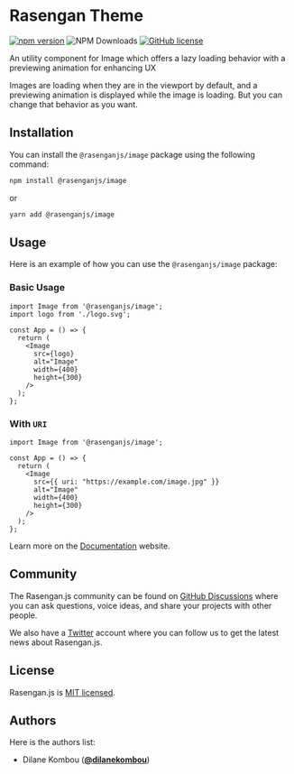 # Rasengan Theme

[![npm version](https://badge.fury.io/js/@rasenganjs%2Ftheme.svg)](https://badge.fury.io/js/@rasenganjs%2Ftheme)
![NPM Downloads](https://img.shields.io/npm/dm/%40rasenganjs%2Ftheme)
[![GitHub license](https://img.shields.io/github/license/rasengan-dev/rasengan-theme)](https://github.com/rasengan-dev/rasengan-theme/blob/main/LICENSE)

An utility component for Image which offers a lazy loading behavior with a previewing animation for enhancing UX

Images are loading when they are in the viewport by default, and a previewing animation is displayed while the image is loading. But you can change that behavior as you want.

## Installation

You can install the `@rasenganjs/image` package using the following command:

```bash
npm install @rasenganjs/image
```

or

```bash
yarn add @rasenganjs/image
```

## Usage

Here is an example of how you can use the `@rasenganjs/image` package:

### Basic Usage

```tsx
import Image from '@rasenganjs/image';
import logo from './logo.svg';

const App = () => {
  return (
    <Image
      src={logo}
      alt="Image"
      width={400}
      height={300}
    />
  );
};
```

### With `URI`

```tsx
import Image from '@rasenganjs/image';

const App = () => {
  return (
    <Image
      src={{ uri: "https://example.com/image.jpg" }}
      alt="Image"
      width={400}
      height={300}
    />
  );
};
```

Learn more on the [Documentation](https://rasengan.dev/docs/core/optimizing/images) website.

## Community

The Rasengan.js community can be found on [GitHub Discussions](https://github.com/rasengan-dev/rasenganjs/discussions) where you can ask questions, voice ideas, and share your projects with other people.

We also have a [Twitter](https://twitter.com/rasenganjs) account where you can follow us to get the latest news about Rasengan.js.

## License

Rasengan.js is [MIT licensed](https://github.com/rasengan-dev/rasengan-image/blob/main/LICENSE).

## Authors

Here is the authors list:

- Dilane Kombou ([**@dilanekombou**](https://twitter.com/dilanekombou))